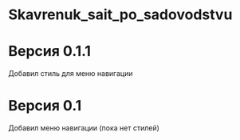 ﻿# Skavrenuk_sait_po_sadovodstvu
<h1>Версия 0.1.1</h1>

Добавил стиль для меню навигации

<h1>Версия 0.1</h1>

Добавил меню навигации (пока нет стилей)
